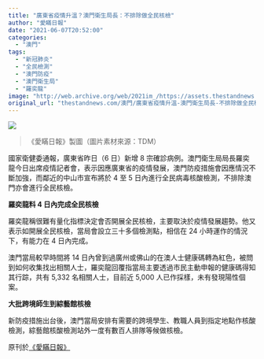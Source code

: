```yaml
---
title: "廣東省疫情升溫？澳門衛生局長：不排除做全民核檢"
author: "愛瞞日報"
date: "2021-06-07T20:52:00"
categories:
  - "澳門"
tags:
  - "新冠肺炎"
  - "全民檢測"
  - "澳門防疫"
  - "澳門衛生局"
  - "羅奕龍"
image: "http://web.archive.org/web/2021im_/https://assets.thestandnews.com/media/photos/194227938_TuKqF.png"
original_url: "thestandnews.com/澳門/廣東省疫情升溫-澳門衛生局長-不排除做全民核檢"
---
```

![](http://web.archive.org/web/2021im_/https://assets.thestandnews.com/media/photos/194227938_TuKqF.png)
> 《愛瞞日報》製圖（圖片素材來源：TDM）

國家衛健委通報，廣東省昨日（6 日）新增 8 宗確診病例。澳門衛生局局長羅奕龍今日出席疫情記者會，表示因應廣東省的疫情發展，澳門防疫措施會因應情況不斷加強，而鄰近的中山市宣布將於 4 至 5 日內進行全民病毒核酸檢測，不排除澳門亦會進行全民核檢。

**羅奕龍料 4 日內完成全民核檢**

羅奕龍稱很難有量化指標決定會否開展全民核檢，主要取決於疫情發展趨勢。他又表示如開展全民核檢，當局會設立三十多個檢測點，相信在 24 小時運作的情況下，有能力在 4 日內完成。

澳門當局較早時間將 14 日內曾到過廣州或佛山的在澳人士健康碼轉為紅色，被問到如何收集找出相關人士，羅奕龍回覆指當局主要透過市民主動申報的健康碼得知其行踪，共有 5,332 名相關人士，目前近 5,000 人已作採樣，未有發現陽性個案。

**大批跨境師生到綜藝館核檢**

新防疫措施出台後，澳門當局安排有需要的跨境學生、教職人員到指定地點作核酸檢測，綜藝館核酸檢測站外一度有數百人排隊等候做核檢。

原刊於[《愛瞞日報》](http://web.archive.org/web/20211229132300/https://www.facebook.com/macauconcealers/posts/4011092312293173/)